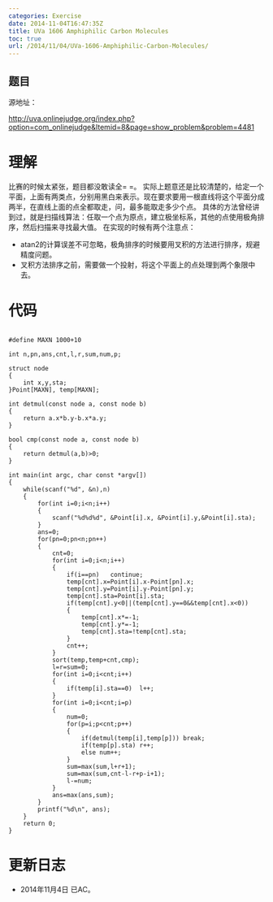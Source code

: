 ```yaml
---
categories: Exercise
date: 2014-11-04T16:47:35Z
title: UVa 1606 Amphiphilic Carbon Molecules
toc: true
url: /2014/11/04/UVa-1606-Amphiphilic-Carbon-Molecules/
---
```


## 题目
源地址：

http://uva.onlinejudge.org/index.php?option=com_onlinejudge&Itemid=8&page=show_problem&problem=4481

# 理解
比赛的时候太紧张，题目都没敢读全= =。
实际上题意还是比较清楚的，给定一个平面，上面有两类点，分别用黑白来表示。现在要求要用一根直线将这个平面分成两半，在直线上面的点全都取走，问，最多能取走多少个点。
具体的方法曾经讲到过，就是扫描线算法：任取一个点为原点，建立极坐标系，其他的点使用极角排序，然后扫描来寻找最大值。
在实现的时候有两个注意点：
- atan2的计算误差不可忽略，极角排序的时候要用叉积的方法进行排序，规避精度问题。
- 叉积方法排序之前，需要做一个投射，将这个平面上的点处理到两个象限中去。

<!--more-->

# 代码

```

#define MAXN 1000+10

int n,pn,ans,cnt,l,r,sum,num,p;

struct node
{
    int x,y,sta;
}Point[MAXN], temp[MAXN];

int detmul(const node a, const node b)
{
    return a.x*b.y-b.x*a.y;
}

bool cmp(const node a, const node b)
{
    return detmul(a,b)>0;
}

int main(int argc, char const *argv[])
{
	while(scanf("%d", &n),n)
    {
        for(int i=0;i<n;i++)
        {
            scanf("%d%d%d", &Point[i].x, &Point[i].y,&Point[i].sta);
        }
        ans=0;
        for(pn=0;pn<n;pn++)
        {
            cnt=0;
            for(int i=0;i<n;i++)
            {
                if(i==pn)   continue;
                temp[cnt].x=Point[i].x-Point[pn].x;
                temp[cnt].y=Point[i].y-Point[pn].y;
                temp[cnt].sta=Point[i].sta;
                if(temp[cnt].y<0||(temp[cnt].y==0&&temp[cnt].x<0))
                {
                    temp[cnt].x*=-1;
                    temp[cnt].y*=-1;
                    temp[cnt].sta=!temp[cnt].sta;
                }
                cnt++;
            }
            sort(temp,temp+cnt,cmp);
            l=r=sum=0;
            for(int i=0;i<cnt;i++)
            {
                if(temp[i].sta==0)  l++;
            }
            for(int i=0;i<cnt;i=p)
            {
                num=0;
                for(p=i;p<cnt;p++)
                {
                    if(detmul(temp[i],temp[p])) break;
                    if(temp[p].sta) r++;
                    else num++;
                }
                sum=max(sum,l+r+1);
                sum=max(sum,cnt-l-r+p-i+1);
                l-=num;
            }
            ans=max(ans,sum);
        }
        printf("%d\n", ans);
    }
	return 0;
}

```

# 更新日志
- 2014年11月4日 已AC。